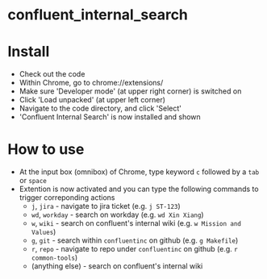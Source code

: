 # confluent_internal_search

# Install
* Check out the code
* Within Chrome, go to chrome://extensions/
* Make sure 'Developer mode' (at upper right corner) is switched on
* Click 'Load unpacked' (at upper left corner)
* Navigate to the code directory, and click 'Select'
* 'Confluent Internal Search' is now installed and shown

# How to use
* At the input box (omnibox) of Chrome, type keyword `c` followed by a `tab` or `space`
* Extention is now activated and you can type the following commands to trigger correponding actions
  * `j`, `jira` - navigate to jira ticket (e.g. `j ST-123`)
  * `wd`, `workday` - search on workday (e.g. `wd Xin Xiang`)
  * `w`, `wiki` - search on confluent's internal wiki (e.g. `w Mission and Values`)
  * `g`, `git` - search within `confluentinc` on github (e.g. `g Makefile`)
  * `r`, `repo` - navigate to repo under `confluentinc` on github (e.g. `r common-tools`)
  * (anything else) - search on confluent's internal wiki
